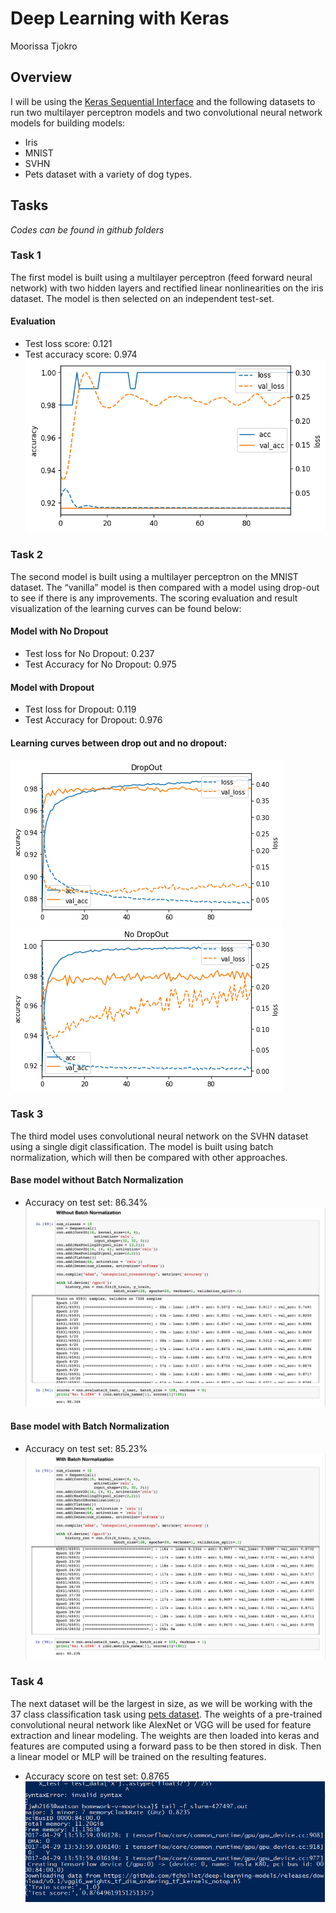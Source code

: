 # Deep Learning with Keras
Moorissa Tjokro

## Overview
I will be using the [Keras Sequential Interface](https://keras.io/getting-started/sequential-model-guide/) and the following datasets to run two multilayer perceptron models and two convolutional neural network models for building models:
* Iris
* MNIST
* SVHN
* Pets dataset with a variety of dog types.

## Tasks
*Codes can be found in github folders*

### Task 1
The first model is built using a multilayer perceptron (feed forward neural network) with two hidden layers and rectified linear nonlinearities on the iris dataset. The model is then selected on an independent test-set.

#### Evaluation
* Test loss score: 0.121
* Test accuracy score: 0.974
![](task1/task1.png)


### Task 2
The second model is built using a multilayer perceptron on the MNIST dataset. The “vanilla” model is then compared with a model using drop-out to see if there is any improvements. The scoring evaluation and result visualization of the learning curves can be found below:

#### Model with No Dropout
* Test loss for No Dropout: 0.237
* Test Accuracy for No Dropout: 0.975

#### Model with Dropout
* Test loss for Dropout: 0.119
* Test Accuracy for Dropout: 0.976

#### Learning curves between drop out and no dropout:
![Dropout](task2/task2a.png)
![No Dropout](task2/task2b.png)


### Task 3
The third model uses convolutional neural network on the SVHN dataset using a single digit classification. The model is built using batch normalization, which will then be compared with other approaches.

#### Base model without Batch Normalization
* Accuracy on test set: 86.34%
![Without Batch](task3/task3_withoutBatch.png)

#### Base model with Batch Normalization
* Accuracy on test set: 85.23%
![With Batch](task3/task3_withBatch.png)


### Task 4
The next dataset will be the largest in size, as we will be working with the 37 class classification task using [pets dataset](http://www.robots.ox.ac.uk/~vgg/data/pets/). The weights of a pre-trained convolutional neural network like AlexNet or VGG will be used for feature extraction and linear modeling. The weights are then loaded into keras and features are computed using a forward pass to be then stored in disk. Then a linear model or MLP will be trained on the resulting features.

* Accuracy score on test set: 0.8765
![](task4/task4.png)
